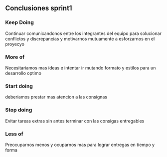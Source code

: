 <h2 text-align=center>Conclusiones sprint1</h2>
<h3 color=#F8D12F>Keep Doing</h3>
<p>Continuar comunicandonos entre los integrantes del equipo para solucionar conflictos y discrepancias y motivarnos mutuamente a esforzarnos en el proyecyo </p>

<h3 color=#F8D12F>More of</h3>
<p>Necesitariamos mas ideas e intentar ir mutando formato y estilos para un desarrollo optimo </p>

<h3 color=#F8D12F>Start doing</h3>
<p>deberiamos prestar mas atencion a las consignas </p>

<h3 color=#F8D12F>Stop doing</h3>
<p>Evitar tareas extras sin antes terminar con las consigas entregables</p>

<h3 color=#F8D12F>Less of</h3>
<p>Preocuparnos menos y ocuparnos mas para lograr entregas en tiempo y forma</p>
